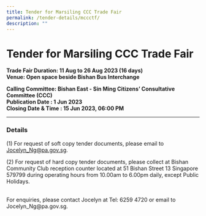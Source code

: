 ```yaml
---
title: Tender for Marsiling CCC Trade Fair
permalink: /tender-details/mccctf/
description: ""
---
```

Tender for Marsiling CCC Trade Fair
=======================================
**Trade Fair Duration: 11 Aug to 26 Aug 2023 (16 days) <br>
Venue:  Open space beside Bishan Bus Interchange** 

**Calling Committee: Bishan East - Sin Ming Citizens’ Consultative Committee (CCC)** <br>
**Publication Date : 1 Jun 2023** <br>
**Closing Date &amp; Time : 15 Jun 2023, 06:00 PM**
* * *
### Details
(1) For request of soft copy tender documents, please email to Jocelyn_Ng@pa.gov.sg.

(2) For request of hard copy tender documents, please collect at Bishan Community Club reception counter located at 51 Bishan Street 13 Singapore 579799 during operating hours from 10.00am to 6.00pm daily, except Public Holidays.

<br>
For enquiries, please contact Jocelyn at Tel: 6259 4720 or email to Jocelyn_Ng@pa.gov.sg.


